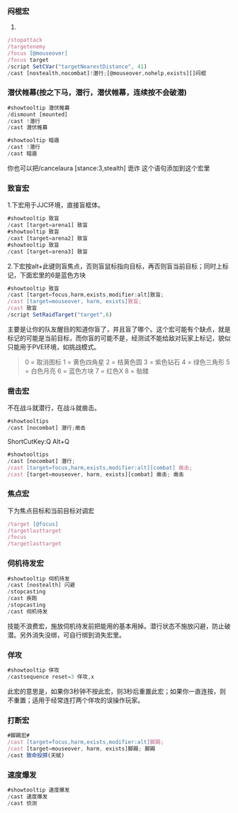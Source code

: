 ### 闷棍宏

1.

```js
/stopattack
/targetenemy
/focus [@mouseover]
/focus target
/script SetCVar("targetNearestDistance", 41)
/cast [nostealth,nocombat]!潜行;[@mouseover,nohelp,exists][]闷棍
```

### 潜伏帷幕(按之下马，潜行，潜伏帷幕，连续按不会破潜)

```js
#showtooltip 潜伏帷幕
/dismount [mounted] 
/cast !潜行
/cast 潜伏帷幕
```

```js
#showtooltip 暗遁
/cast !潜行
/cast 暗遁
```
你也可以把/cancelaura [stance:3,stealth] 诡诈 这个语句添加到这个宏里

### 致盲宏

1.下宏用于JJC环境，直接盲框体。

```js
#showtooltip 致盲
/cast [target=arena1] 致盲
#showtooltip 致盲
/cast [target=arena2] 致盲
#showtooltip 致盲
/cast [target=arena3] 致盲
```

2.下宏按alt+此键则盲焦点，否则盲鼠标指向目标，再否则盲当前目标；同时上标记，下面宏里的6是蓝色方块

```js
#showtooltip 致盲
/cast [target=focus,harm,exists,modifier:alt]致盲;
/cast [target=mouseover, harm, exists]致盲;
/cast 致盲
/script SetRaidTarget("target",6)
```

主要是让你的队友醒目的知道你盲了，并且盲了哪个。这个宏可能有个缺点，就是标记的可能是当前目标，而你盲的可能不是，经测试不能给敌对玩家上标记，貌似只能用于PVE环境，如挑战模式。

> 0 = 取消图标 
> 1 = 黄色四角星 
> 2 = 桔黄色圆 
> 3 = 紫色钻石 
> 4 = 绿色三角形 
> 5 = 白色月亮 
> 6 = 蓝色方块 
> 7 = 红色X 
> 8 = 骷髅

### 凿击宏

不在战斗就潜行，在战斗就凿击。

```js
#showtooltips 
/cast [nocombat] 潜行;凿击
```

ShortCutKey:Q Alt+Q
```js 
#showtooltips 
/cast [nocombat] 潜行;
/cast [target=focus,harm,exists,modifier:alt][combat] 凿击;
/cast [target=mouseover, harm, exists][combat] 凿击; 凿击
```

### 焦点宏

下为焦点目标和当前目标对调宏

```js
/target [@focus] 
/targetlasttarget
/focus
/targetlasttarget
```


### 伺机待发宏

```js
#showtooltip 伺机待发 
/cast [nostealth] 闪避 
/stopcasting 
/cast 疾跑 
/stopcasting 
/cast 伺机待发
```

技能不浪费宏，施放伺机待发前把能用的基本用掉。潜行状态不施放闪避，防止破潜。另外消失没绑，可自行绑到消失宏里。

### 佯攻

```js
#showtooltip 佯攻
/castsequence reset=3 佯攻,x
```

此宏的意思是，如果你3秒钟不按此宏，则3秒后重置此宏；如果你一直连按，则不重置；适用于经常连打两个佯攻的误操作玩家。

### 打断宏

```js
#脚踢宏#
/cast [target=focus,harm,exists,modifier:alt]脚踢;
/cast [target=mouseover, harm, exists]脚踢; 脚踢
/cast 致命投掷(天赋)
```

### 速度爆发

```js
#showtooltip 速度爆发
/cast 速度爆发
/cast 侦测
```